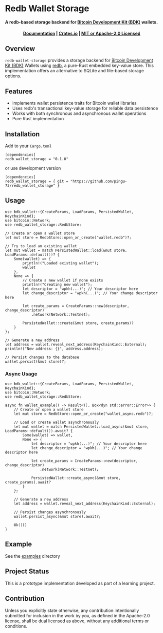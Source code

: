 # Redb Wallet Storage
**A redb-based storage backend for [Bitcoin Development Kit (BDK)](https://bitcoindevkit.org/) wallets.**
<div align="center">
<!--   <p> -->
<!--     <a href="https://crates.io/crates/redb_wallet_storage"><img alt="Crate Info" src="https://img.shields.io/crates/v/bdk_wallet.svg"/></a> -->
<!--     <a href="https://github.com/pingu-73/redb_wallet_storage/blob/main/LICENSE"><img alt="MIT or Apache-2.0 Licensed" src="https://img.shields.io/badge/license-MIT%2FApache--2.0-blue.svg"/></a> -->
<!--   </p> -->

  <h4>
    <a href="https://docs.rs/redb_wallet_storage">Documentation</a>
    <span> | </span>
    <a href="https://crates.io/crates/redb_wallet_storage">Crates.io</a>
    <span> | </span>
    <a href="https://github.com/pingu-73/redb_wallet_storage/blob/main/LICENSE">MIT or Apache-2.0 Licensed</a>

  </h4>
</div>

## Overview
`redb-wallet-storage` provides a storage backend for [Bitcoin Development Kit (BDK)](https://bitcoindevkit.org/) Wallets using [redb](https://github.com/cberner/redb), a pure-Rust embedded key-value store. This implementation offers an alternative to SQLite and file-based storage options.

## Features
- Implements wallet persistence traits for Bitcoin wallet libraries
- Uses redb's transactional key-value storage for reliable data persistence
- Works with both synchronous and asynchronous wallet operations
- Pure Rust implementation

## Installation
Add to your `Cargo.toml`
```
[dependencies]
redb_wallet_storage = "0.1.0"
```
or use development version
```
[dependencies]
redb_wallet_storage = { git = "https://github.com/pingu-73/redb_wallet_storage" }
```

## Usage
```
use bdk_wallet::{CreateParams, LoadParams, PersistedWallet, KeychainKind};
use bitcoin::Network;
use redb_wallet_storage::RedbStore;

// Create or open a wallet store
let mut store = RedbStore::open_or_create("wallet.redb")?;

// Try to load an existing wallet
let mut wallet = match PersistedWallet::load(&mut store, LoadParams::default())? {
    Some(wallet) => {
        println!("Loaded existing wallet");
        wallet
    },
    None => {
        // Create a new wallet if none exists
        println!("Creating new wallet");
        let descriptor = "wpkh(...)"; // Your descriptor here
        let change_descriptor = "wpkh(...)"; // Your change descriptor here
        
        let create_params = CreateParams::new(descriptor, change_descriptor)
            .network(Network::Testnet);
            
        PersistedWallet::create(&mut store, create_params)?
    }
};

// Generate a new address
let address = wallet.reveal_next_address(KeychainKind::External);
println!("New address: {}", address.address);

// Persist changes to the database
wallet.persist(&mut store)?;
```

### Async Usage
```
use bdk_wallet::{CreateParams, LoadParams, PersistedWallet, KeychainKind};
use bitcoin::Network;
use redb_wallet_storage::RedbStore;

async fn wallet_example() -> Result<(), Box<dyn std::error::Error>> {
    // Create or open a wallet store
    let mut store = RedbStore::open_or_create("wallet_async.redb")?;
    
    // Load or create wallet asynchronously
    let mut wallet = match PersistedWallet::load_async(&mut store, LoadParams::default()).await? {
        Some(wallet) => wallet,
        None => {
            let descriptor = "wpkh(...)"; // Your descriptor here
            let change_descriptor = "wpkh(...)"; // Your change descriptor here
            
            let create_params = CreateParams::new(descriptor, change_descriptor)
                .network(Network::Testnet);
                
            PersistedWallet::create_async(&mut store, create_params).await?
        }
    };
    
    // Generate a new address
    let address = wallet.reveal_next_address(KeychainKind::External);
    
    // Persist changes asynchronously
    wallet.persist_async(&mut store).await?;
    
    Ok(())
}
```

## Example
See the [examples](https://github.com/pingu-73/redb_wallet_storage/tree/main/examples/) directory 

## Project Status
This is a prototype implementation developed as part of a learning project.

## Contribution
Unless you explicitly state otherwise, any contribution intentionally submitted for inclusion in the work by you, as defined in the Apache-2.0 license, shall be dual licensed as above, without any additional terms or conditions.
